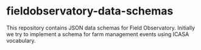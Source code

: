 # fieldobservatory-data-schemas
This repository contains JSON data schemas for Field Observatory. Initially we try to implement a schema for farm management events using ICASA vocabulary.
